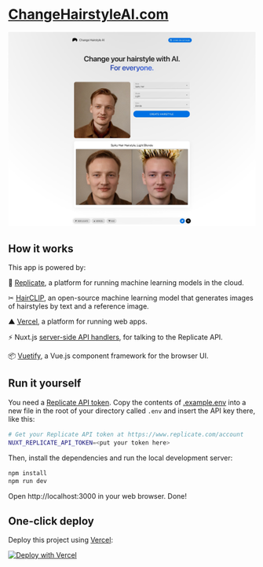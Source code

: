 # [ChangeHairstyleAI.com](https://changehairstyleai.com)

[![Change Hairstyle AI](./public/img/screenshot.jpg)](https://changehairstyelai.com)

## How it works

This app is powered by:

🚀 [Replicate](https://replicate.com/?utm_source=github&utm_campaign=changehairstyleai), a platform for running machine learning models in the cloud.

✂ [HairCLIP](https://replicate.com/wty-ustc/hairclip?utm_source=github&utm_campaign=changehairstyleai), an open-source machine learning model that generates images of hairstyles by text and a reference image.

▲ [Vercel](https://vercel.com/), a platform for running web apps.

⚡️ Nuxt.js [server-side API handlers](server/api), for talking to the Replicate API.

📦 [Vuetify](https://vuetifyjs.com/en/), a Vue.js component framework for the browser UI.

## Run it yourself

You need a [Replicate API token](https://replicate.com/account?utm_source=github&utm_campaign=changehairstyleai). Copy the contents of [.example.env](.example.env) into a new file in the root of your directory called `.env` and insert the API key there, like this:

```bash
# Get your Replicate API token at https://www.replicate.com/account
NUXT_REPLICATE_API_TOKEN=<put your token here>
```

Then, install the dependencies and run the local development server:

```bash
npm install
npm run dev
```

Open http://localhost:3000 in your web browser. Done!

## One-click deploy

Deploy this project using [Vercel](https://vercel.com?utm_source=github&utm_medium=readme&utm_campaign=changehairstyleai):

[![Deploy with Vercel](https://vercel.com/button)](https://vercel.com/new/clone?repository-url=https://github.com/Pwntus/change-hairstyle-ai&env=NUXT_REPLICATE_API_TOKEN&project-name=change-hairstyle-ai&repo-name=change-hairstyle-ai)
